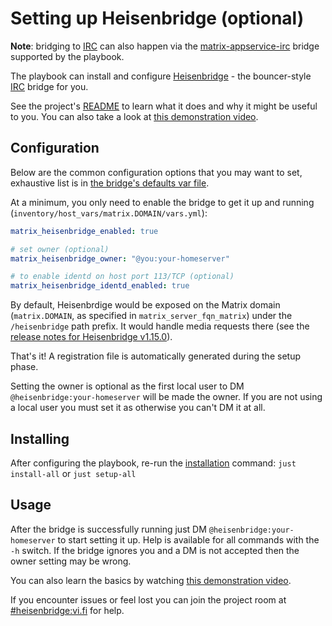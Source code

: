 # Setting up Heisenbridge (optional)

**Note**: bridging to [IRC](https://en.wikipedia.org/wiki/Internet_Relay_Chat) can also happen via the [matrix-appservice-irc](configuring-playbook-bridge-appservice-irc.md) bridge supported by the playbook.

The playbook can install and configure [Heisenbridge](https://github.com/hifi/heisenbridge) - the bouncer-style [IRC](https://en.wikipedia.org/wiki/Internet_Relay_Chat) bridge for you.

See the project's [README](https://github.com/hifi/heisenbridge/blob/master/README.md) to learn what it does and why it might be useful to you. You can also take a look at [this demonstration video](https://www.youtube.com/watch?v=nQk1Bp4tk4I).

## Configuration

Below are the common configuration options that you may want to set, exhaustive list is in [the bridge's defaults var file](../roles/custom/matrix-bridge-heisenbridge/defaults/main.yml).

At a minimum, you only need to enable the bridge to get it up and running (`inventory/host_vars/matrix.DOMAIN/vars.yml`):

```yaml
matrix_heisenbridge_enabled: true

# set owner (optional)
matrix_heisenbridge_owner: "@you:your-homeserver"

# to enable identd on host port 113/TCP (optional)
matrix_heisenbridge_identd_enabled: true
```

By default, Heisenbrdige would be exposed on the Matrix domain (`matrix.DOMAIN`, as specified in `matrix_server_fqn_matrix`) under the `/heisenbridge` path prefix. It would handle media requests there (see the [release notes for Heisenbridge v1.15.0](https://github.com/hifi/heisenbridge/releases/tag/v1.15.0)).

That's it! A registration file is automatically generated during the setup phase.

Setting the owner is optional as the first local user to DM `@heisenbridge:your-homeserver` will be made the owner.
If you are not using a local user you must set it as otherwise you can't DM it at all.

## Installing

After configuring the playbook, re-run the [installation](installing.md) command: `just install-all` or `just setup-all`

## Usage

After the bridge is successfully running just DM `@heisenbridge:your-homeserver` to start setting it up.
Help is available for all commands with the `-h` switch.
If the bridge ignores you and a DM is not accepted then the owner setting may be wrong.

You can also learn the basics by watching [this demonstration video](https://www.youtube.com/watch?v=nQk1Bp4tk4I).

If you encounter issues or feel lost you can join the project room at [#heisenbridge:vi.fi](https://matrix.to/#/#heisenbridge:vi.fi) for help.
